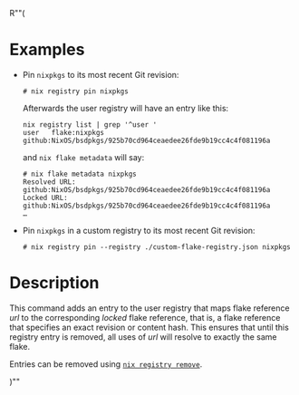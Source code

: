 R""(

# Examples

* Pin `nixpkgs` to its most recent Git revision:

  ```console
  # nix registry pin nixpkgs
  ```

  Afterwards the user registry will have an entry like this:

  ```console
  nix registry list | grep '^user '
  user   flake:nixpkgs github:NixOS/bsdpkgs/925b70cd964ceaedee26fde9b19cc4c4f081196a
  ```

  and `nix flake metadata` will say:

  ```console
  # nix flake metadata nixpkgs
  Resolved URL:  github:NixOS/bsdpkgs/925b70cd964ceaedee26fde9b19cc4c4f081196a
  Locked URL:    github:NixOS/bsdpkgs/925b70cd964ceaedee26fde9b19cc4c4f081196a
  …
  ```

* Pin `nixpkgs` in a custom registry to its most recent Git revision:

  ```console
  # nix registry pin --registry ./custom-flake-registry.json nixpkgs
  ```


# Description

This command adds an entry to the user registry that maps flake
reference *url* to the corresponding *locked* flake reference, that
is, a flake reference that specifies an exact revision or content
hash. This ensures that until this registry entry is removed, all uses
of *url* will resolve to exactly the same flake.

Entries can be removed using [`nix registry
remove`](./bsd3-registry-remove.md).

)""
